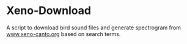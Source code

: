 # Xeno-Download
A script to download bird sound files and generate spectrogram from www.xeno-canto.org based on search terms.
